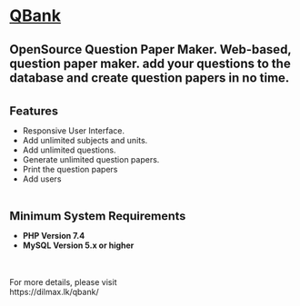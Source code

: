 <h1><u><strong>QBank</strong></u></h1>

<h2>OpenSource Question Paper Maker. Web-based, question paper maker. add your questions to the database and create question papers in no time.</h2>

<p><br />
<strong><span style="font-size:20px">Features</span></strong></p>

<ul>
	<li>Responsive User Interface.</li>
	<li>Add unlimited subjects and units.</li>
	<li>Add unlimited questions.</li>
	<li>Generate unlimited question papers.</li>
	<li>Print the question papers</li>
	<li>Add users</li>
</ul>

<p>&nbsp;</p>

<p><span style="font-size:20px"><strong>Minimum System Requirements</strong></span></p>

<ul>
	<li><strong>PHP Version 7.4</strong></li>
	<li><strong>MySQL Version 5.x or higher</strong><br />
	&nbsp;</li>


</ul>
<br>For more details, please visit
<br>https://dilmax.lk/qbank/
